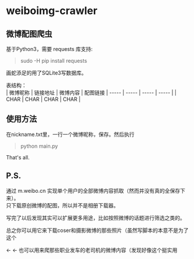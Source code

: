 weiboimg-crawler
===
微博配图爬虫
---

基于Python3，需要 requests 库支持:  
> sudo -H pip install requests  

画蛇添足的用了SQLite3写数据库。  

表结构：  
| 微博昵称 | 链接地址 | 微博内容 | 配图链接 |
 ----- | ----- | ----- | ----- |
| CHAR | CHAR | CHAR | CHAR |


使用方法
---

在nickname.txt里，一行一个微博昵称，保存。然后执行
> python main.py

That's all.

P.S.
---
通过 m.weibo.cn 实现单个用户的全部微博内容抓取（然而并没有真的全保存下来）。  
只下载原创微博的配图，所以并不是相册下载器。  

写完了以后发现其实可以扩展更多用途，比如按照微博的话题进行筛选之类的。  

总之你可以用它来下载coser和摄影微博的那些照片（虽然写脚本的本意不是为了这个  

← ← 也可以用来爬那些职业发车的老司机的微博内容（发现好像这个挺实用